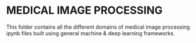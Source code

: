 # MEDICAL IMAGE PROCESSING
This folder contains all the different domains of medical image processing ipynb files built using general machine & deep learning frameworks. 